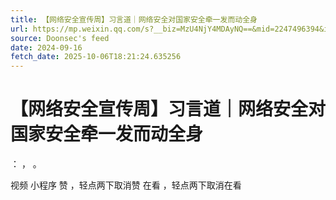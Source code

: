 ```yaml
---
title: 【网络安全宣传周】习言道｜网络安全对国家安全牵一发而动全身
url: https://mp.weixin.qq.com/s?__biz=MzU4NjY4MDAyNQ==&mid=2247496394&idx=1&sn=3fe2d15359bb5f98d8817ab532410e87
source: Doonsec's feed
date: 2024-09-16
fetch_date: 2025-10-06T18:21:24.635256
---
```


# 【网络安全宣传周】习言道｜网络安全对国家安全牵一发而动全身

：
，
。

视频
小程序
赞
，轻点两下取消赞
在看
，轻点两下取消在看